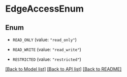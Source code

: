 # EdgeAccessEnum

## Enum


* `READ_ONLY` (value: `"read_only"`)

* `READ_WRITE` (value: `"read_write"`)

* `RESTRICTED` (value: `"restricted"`)


[[Back to Model list]](../README.md#documentation-for-models) [[Back to API list]](../README.md#documentation-for-api-endpoints) [[Back to README]](../README.md)


